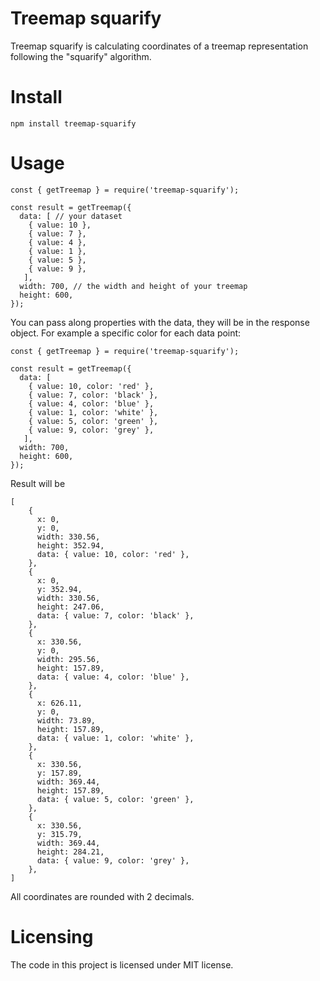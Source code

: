 # Treemap squarify
Treemap squarify is calculating coordinates of a treemap representation following the "squarify" algorithm.

# Install

```
npm install treemap-squarify
```

# Usage

```
const { getTreemap } = require('treemap-squarify');

const result = getTreemap({
  data: [ // your dataset
    { value: 10 },
    { value: 7 },
    { value: 4 },
    { value: 1 },
    { value: 5 },
    { value: 9 },
   ],
  width: 700, // the width and height of your treemap
  height: 600,
});
```

You can pass along properties with the data, they will be in the response object. For example a specific color for each data point:

```
const { getTreemap } = require('treemap-squarify');

const result = getTreemap({
  data: [
    { value: 10, color: 'red' },
    { value: 7, color: 'black' },
    { value: 4, color: 'blue' },
    { value: 1, color: 'white' },
    { value: 5, color: 'green' },
    { value: 9, color: 'grey' },
   ],
  width: 700,
  height: 600,
});
```

Result will be 
```
[
    {
      x: 0,
      y: 0,
      width: 330.56,
      height: 352.94,
      data: { value: 10, color: 'red' },
    },
    {
      x: 0,
      y: 352.94,
      width: 330.56,
      height: 247.06,
      data: { value: 7, color: 'black' },
    },
    {
      x: 330.56,
      y: 0,
      width: 295.56,
      height: 157.89,
      data: { value: 4, color: 'blue' },
    },
    {
      x: 626.11,
      y: 0,
      width: 73.89,
      height: 157.89,
      data: { value: 1, color: 'white' },
    },
    {
      x: 330.56,
      y: 157.89,
      width: 369.44,
      height: 157.89,
      data: { value: 5, color: 'green' },
    },
    {
      x: 330.56,
      y: 315.79,
      width: 369.44,
      height: 284.21,
      data: { value: 9, color: 'grey' },
    },
]
```

All coordinates are rounded with 2 decimals.

# Licensing

The code in this project is licensed under MIT license.
